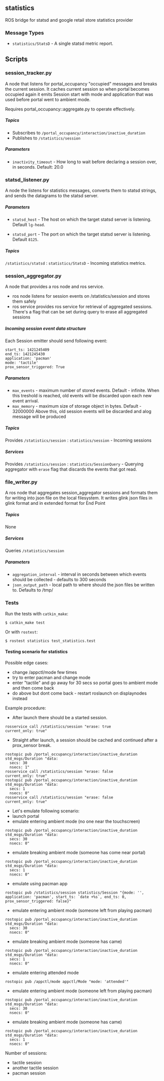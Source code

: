 statistics
----------

ROS bridge for statsd and google retail store statistics provider

### Message Types

* `statistics/StatsD` - A single statsd metric report.

## Scripts

### session\_tracker.py

A node that listens for portal_occupancy "occupied" messages and breaks
the current session. It caches current session so when portal becomes
occupied again it emits Session start with mode and application that was
used before portal went to ambient mode.

Requires portal\_occupancy::aggregate.py to operate effectively.

##### Topics

* Subscribes to `/portal_occupancy/interaction/inactive_duration`
* Publishes to `/statistics/session`

##### Parameters

* `inactivity_timeout` - How long to wait before declaring a session over,
  in seconds.  Default: 20.0

### statsd_listener.py

A node the listens for statistics messages, converts them to statsd strings, and sends the datagrams to the statsd server.

##### Parameters

* `statsd_host` - The host on which the target statsd server is listening.  Default `lg-head`.

* `statsd_port` - The port on which the target statsd server is listening.  Default `8125`.

##### Topics

`/statistics/statsd` : `statistics/StatsD` - Incoming statistics metrics.

### session\_aggregator.py

A node that provides a ros node and ros service.

 - ros node listens for session events on /statistics/session and stores them safely
 - ros service provides ros service for retrieval of aggregated
   sessions. There's a flag that can be set during query to erase all
   aggregated sessions


##### Incoming session event data structure

Each Session emitter should send following event:

```
start_ts: 1421245409
end_ts: 1421245430
application: 'pacman'
mode: 'tactile'
prox_sensor_triggered: True
```

##### Parameters

* `max_events` - maximum number of stored events. Default - infinite.
  When this treshold is reached, old events will be discarded upon each
  new event arrival.
* `max_memory` - maximum size of storage object in bytes. Default - 32000000
  Above this, old session events will be discarded and alog message will be
  produced

##### Topics

Provides `/statistics/session` : `statistics/session` - Incoming sessions

##### Services

Provides `/statistics/session` : `statistics/SessionQuery` - Querying aggregator
with `erase` flag that discards the events that got read.


### file\_writer.py

A ros node that aggregates session\_aggregator sessions and formats them
for writing into json file on the local filesystem. It writes glink json
files in glink format and in extended format for End Point

##### Topics

None

##### Services

Queries `/statistics/session`

##### Parameters

* `aggregation_interval` - interval in seconds between which events
  should be collected - defaults to 300 seconds
* `json_output_path` - local path to where should the json files be
  written to. Defaults to /tmp/

### Tests

Run the tests with `catkin_make`:

    $ catkin_make test

Or with `rostest`:

    $ rostest statistics test_statistics.test

#### Testing scenario for statistics

Possible edge cases:
- change /appctl/mode few times
- try to enter pacman and change mode
- enter "tactile" and go away for 30 secs so portal goes to ambient mode
  and then come back
- do above but dont come back - restart roslaunch on displaynodes
  instead

Example procedure:

- After launch there should be a started session.

```shell
rosservice call /statistics/session "erase: true
current_only: true"
```

- Straight after launch, a session should be cached and continued after
  a prox_sensor break.

```shell
rostopic pub /portal_occupancy/interaction/inactive_duration std_msgs/Duration "data:
  secs: 30
  nsecs: 1"
rosservice call /statistics/session "erase: false
current_only: true"
rostopic pub /portal_occupancy/interaction/inactive_duration std_msgs/Duration "data:
  secs: 1
  nsecs: 0"
rosservice call /statistics/session "erase: false
current_only: true"
```

- Let's emulate following scenario:
 - launch portal
 - emulate entering ambient mode (no one near the touchscreen)
```shell
rostopic pub /portal_occupancy/interaction/inactive_duration std_msgs/Duration "data:
  secs: 30
  nsecs: 0"
```
 - emulate breaking ambient mode (someone has come near portal)
```shell
rostopic pub /portal_occupancy/interaction/inactive_duration std_msgs/Duration "data:
  secs: 1
  nsecs: 0"
```
 - emulate using pacman app
```shell
rostopic pub /statistics/session statistics/Session "{mode: '', application: 'pacman', start_ts: `date +%s`, end_ts: 0, prox_sensor_triggered: false}"
```
 - emulate entering ambient mode (someone left from playing pacman)
```shell
rostopic pub /portal_occupancy/interaction/inactive_duration std_msgs/Duration "data:
  secs: 30
  nsecs: 0"
```
 - emulate breaking ambient mode (someone has came)
```shell
rostopic pub /portal_occupancy/interaction/inactive_duration std_msgs/Duration "data:
  secs: 1
  nsecs: 0"
```
 - emulate entering attended mode
```shell
rostopic pub /appctl/mode appctl/Mode "mode: 'attended'"
```
 - emulate entering ambient mode (someone left from playing pacman)
```shell
rostopic pub /portal_occupancy/interaction/inactive_duration std_msgs/Duration "data:
  secs: 30
  nsecs: 0"
```
 - emulate breaking ambient mode (someone has came)
```shell
rostopic pub /portal_occupancy/interaction/inactive_duration std_msgs/Duration "data:
  secs: 1
  nsecs: 0"
```

Number of sessions:
 - tactile session
 - another tactile session
 - pacman session
